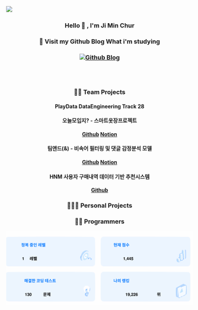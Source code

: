 <img src="https://capsule-render.vercel.app/api?type=waving&color=ddd6f3&height=150&section=header" />
<div align="center">

### **Hello 👋 , I'm Ji Min Chur**

### **🤖 Visit my Github Blog What i'm studying**

### [![Github Blog](https://img.shields.io/badge/Github_Blog-8B89CC?style=for-the-badge&logo=About.me&logoColor=white)](https://jiminchur.github.io/)
<br>
<br>

### 👬🏻 Team Projects
#### PlayData DataEngineering Track 28
#### 오늘모입지? - 스마트옷장프로젝트
**[Github](https://github.com/jiminchur/PlayData-28_Smart-Closet) [Notion](https://mire-plastic-701.notion.site/bfc7f47b46834963bd43153fc36be358?pvs=4)**
#### 팀앤드(&) - 비속어 필터링 및 댓글 감정분석 모델
**[Github](https://github.com/jiminchur/PlayData-28_Badword-filter-Sentiment-analysis) [Notion](https://mire-plastic-701.notion.site/1dc226e8604448f9b38136f7ada75bba?pvs=4)**
#### HNM 사용자 구매내역 데이터 기반 추천시스템
**[Github](https://github.com/jiminchur/PlayData-28_HNMdata-Recommendation-Website)**


### 🧑🏻‍💻 Personal Projects

### 🧑‍🎓 Programmers
[![](https://github.com/jiminchur/github-programmers-rank/blob/master/lib/result.svg)](https://github.com/libtv/github-programmers-rank)
</div>


